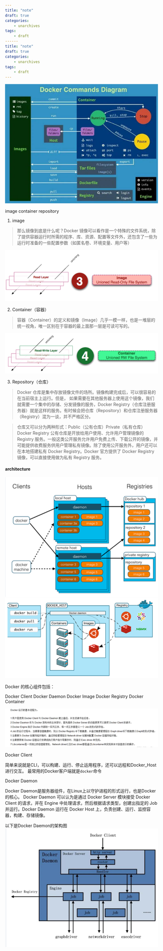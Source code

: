 ```yaml
---
title: "note"
draft: true
categories:
    - unarchives
tags:
    - draft
------
title: "note"
draft: true
categories:
    - unarchives
tags:
    - draft
---
```

![alt text](image.png)

image container repository

1. image

> 那么镜像到底是什么呢？Docker 镜像可以看作是一个特殊的文件系统，除了提供容器运行时所需的程序、库、资源、配置等文件外，还包含了一些为运行时准备的一些配置参数（如匿名卷、环境变量、用户等）

![alt text](image-1.png)

2. Container（容器）
> 容器（Container）的定义和镜像（Image）几乎一模一样，也是一堆层的统一视角，唯一区别在于容器的最上面那一层是可读可写的。

![alt text](image-2.png)

3. Repository（仓库）

> Docker 仓库是集中存放镜像文件的场所。镜像构建完成后，可以很容易的在当前宿主上运行。但是， 如果需要在其他服务器上使用这个镜像，我们就需要一个集中的存储、分发镜像的服务，Docker Registry（仓库注册服务器）就是这样的服务。有时候会把仓库（Repository）和仓库注册服务器（Registry）混为一谈，并不严格区分。

>仓库又可以分为两种形式：Public（公有仓库）Private（私有仓库）Docker Registry 公有仓库是开放给用户使用、允许用户管理镜像的 Registry 服务。一般这类公开服务允许用户免费上传、下载公开的镜像，并可能提供收费服务供用户管理私有镜像。除了使用公开服务外，用户还可以在本地搭建私有 Docker Registry。Docker 官方提供了 Docker Registry 镜像，可以直接使用做为私有 Registry 服务。

#### architecture
![alt text](image-3.png)
![alt text](image-4.png)

Docker 的核心组件包括：

Docker Client
Docker Daemon
Docker Image
Docker Registry
Docker Container

![alt text](image-5.png)

Docker Client

简单来说就是CLI，可以构建、运行、停止运用程序，还可以远程和Docker_Host进行交互。
最常用的Docker客户端就是`docker`命令

Docker Daemon

Docker Daemon是服务器组件，在Linux上以守护进程的形式运行，也是Docker的核心。
Docker Daemon 可以认为是通过 Docker Server 模块接受 Docker Client 的请求，并在 Engine 中处理请求，然后根据请求类型，创建出指定的 Job 并运行。Docker Daemon 运行在 Docker Host 上，负责创建、运行、监控容器，构建、存储镜像。

以下是Docker Daemon的架构图
![alt text](image-6.png)